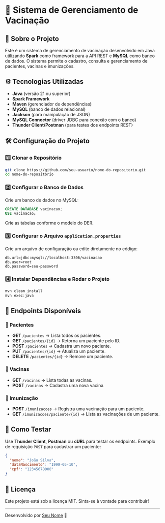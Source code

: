 # 📌 Sistema de Gerenciamento de Vacinação

## 🏥 Sobre o Projeto
Este é um sistema de gerenciamento de vacinação desenvolvido em Java utilizando **Spark** como framework para a API REST e **MySQL** como banco de dados. O sistema permite o cadastro, consulta e gerenciamento de pacientes, vacinas e imunizações.

## ⚙️ Tecnologias Utilizadas
- **Java** (versão 21 ou superior)
- **Spark Framework**
- **Maven** (gerenciador de dependências)
- **MySQL** (banco de dados relacional)
- **Jackson** (para manipulação de JSON)
- **MySQL Connector** (driver JDBC para conexão com o banco)
- **Thunder Client/Postman** (para testes dos endpoints REST)

## 🛠️ Configuração do Projeto
### 1️⃣ Clonar o Repositório
```bash
git clone https://github.com/seu-usuario/nome-do-repositorio.git
cd nome-do-repositorio
```

### 2️⃣ Configurar o Banco de Dados
Crie um banco de dados no MySQL:
```sql
CREATE DATABASE vacinacao;
USE vacinacao;
```
Crie as tabelas conforme o modelo do DER.

### 3️⃣ Configurar o Arquivo `application.properties`
Crie um arquivo de configuração ou edite diretamente no código:
```properties
db.url=jdbc:mysql://localhost:3306/vacinacao
db.user=root
db.password=seu-password
```

### 4️⃣ Instalar Dependências e Rodar o Projeto
```bash
mvn clean install
mvn exec:java
```

## 📌 Endpoints Disponíveis
### 📍 Pacientes
- **GET** `/pacientes` → Lista todos os pacientes.
- **GET** `/pacientes/{id}` → Retorna um paciente pelo ID.
- **POST** `/pacientes` → Cadastra um novo paciente.
- **PUT** `/pacientes/{id}` → Atualiza um paciente.
- **DELETE** `/pacientes/{id}` → Remove um paciente.

### 📍 Vacinas
- **GET** `/vacinas` → Lista todas as vacinas.
- **POST** `/vacinas` → Cadastra uma nova vacina.

### 📍 Imunização
- **POST** `/imunizacoes` → Registra uma vacinação para um paciente.
- **GET** `/imunizacoes/paciente/{id}` → Lista as vacinações de um paciente.

## 🚀 Como Testar
Use **Thunder Client**, **Postman** ou **cURL** para testar os endpoints. Exemplo de requisição `POST` para cadastrar um paciente:
```json
{
  "nome": "João Silva",
  "dataNascimento": "1990-05-10",
  "cpf": "12345678900"
}
```

## 📝 Licença
Este projeto está sob a licença MIT. Sinta-se à vontade para contribuir!

---
Desenvolvido por [Seu Nome](https://github.com/seu-usuario) 🚀

